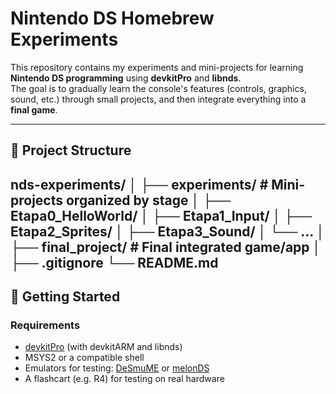 # Nintendo DS Homebrew Experiments

This repository contains my experiments and mini-projects for learning **Nintendo DS programming** using **devkitPro** and **libnds**.  
The goal is to gradually learn the console's features (controls, graphics, sound, etc.) through small projects, and then integrate everything into a **final game**.

---
## 📂 Project Structure

nds-experiments/
│
├── experiments/ # Mini-projects organized by stage
│ ├── Etapa0_HelloWorld/
│ ├── Etapa1_Input/
│ ├── Etapa2_Sprites/
│ ├── Etapa3_Sound/
│ └── ...
│
├── final_project/ # Final integrated game/app
│
├── .gitignore
└── README.md
---

## 🚀 Getting Started

### Requirements
- [devkitPro](https://devkitpro.org/) (with devkitARM and libnds)
- MSYS2 or a compatible shell
- Emulators for testing: [DeSmuME](http://desmume.org/) or [melonDS](https://melonds.kuribo64.net/)
- A flashcart (e.g. R4) for testing on real hardware